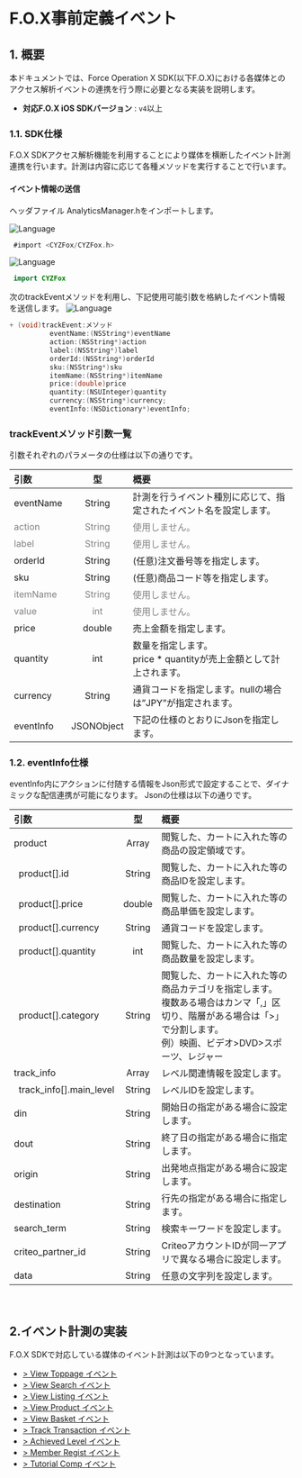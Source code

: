 # F.O.X事前定義イベント
## 1. 概要
本ドキュメントでは、Force Operation X SDK(以下F.O.X)における各媒体とのアクセス解析イベントの連携を行う際に必要となる実装を説明します。

* **対応F.O.X iOS SDKバージョン** : `v4`以上

### 1.1.	SDK仕様
F.O.X SDKアクセス解析機能を利用することにより媒体を横断したイベント計測連携を行います。計測は内容に応じて各種メソッドを実行することで行います。

#### イベント情報の送信

ヘッダファイル AnalyticsManager.hをインポートします。

![Language](http://img.shields.io/badge/language-Objective–C-blue.svg?style=flat)
```objective-c
 #import <CYZFox/CYZFox.h>
```

![Language](https://img.shields.io/badge/language-Swift-orange.svg?style=flat)
```Swift
 import CYZFox
```


次のtrackEventメソッドを利用し、下記使用可能引数を格納したイベント情報を送信します。
![Language](http://img.shields.io/badge/language-Objective–C-blue.svg?style=flat)
```objective-c
+ (void)trackEvent:メソッド
          eventName:(NSString*)eventName
          action:(NSString*)action
          label:(NSString*)label
          orderId:(NSString*)orderId
          sku:(NSString*)sku
          itemName:(NSString*)itemName
          price:(double)price
          quantity:(NSUInteger)quantity
          currency:(NSString*)currency;
          eventInfo:(NSDictionary*)eventInfo;
```

### trackEventメソッド引数一覧

引数それぞれのパラメータの仕様は以下の通りです。

| 引数 | 型 | 概要 |
|:----------|:-----------:|:------------|
|eventName|String|計測を行うイベント種別に応じて、指定されたイベント名を設定します。|
|<span style="color:grey">action|<span style="color:grey">String|<span style="color:grey">使用しません。|
|<span style="color:grey">label	|<span style="color:grey">String|<span style="color:grey">使用しません。|
|orderId|String|(任意)注⽂番号等を指定します。|
|sku	|String|(任意)商品コード等を指定します。|
|<span style="color:grey">itemName|<span style="color:grey">String|<span style="color:grey">使用しません。|
|<span style="color:grey">value	|<span style="color:grey">int|<span style="color:grey">使用しません。|
|price|double|	売上金額を指定します。|
|quantity|int|	数量を指定します。<br>price * quantityが売上金額として計上されます。|
|currency|String|通貨コードを指定します。nullの場合は”JPY”が指定されます。|
|eventInfo|JSONObject|下記の仕様のとおりにJsonを指定します。|

### 1.2. eventInfo仕様
eventInfo内にアクションに付随する情報をJson形式で設定することで、ダイナミックな配信連携が可能になります。
Jsonの仕様は以下の通りです。

| 引数 | 型 | 概要 |
|:----------|:-----------:|:------------|
|product|Array|閲覧した、カートに入れた等の商品の設定領域です。|
|&nbsp;&nbsp;product[].id|String|閲覧した、カートに入れた等の商品IDを設定します。|
|&nbsp;&nbsp;product[].price|double|閲覧した、カートに入れた等の商品単価を設定します。|
|&nbsp;&nbsp;product[].currency|String|通貨コードを設定します。|
|&nbsp;&nbsp;product[].quantity|int|閲覧した、カートに入れた等の商品数量を設定します。|
|&nbsp;&nbsp;product[].category|String|閲覧した、カートに入れた等の商品カテゴリを指定します。<br>複数ある場合はカンマ「,」区切り、階層がある場合は「>」で分割します。<br>例）映画、ビデオ>DVD>スポーツ、レジャー|
|track_info|Array|レベル関連情報を設定します。|
|&nbsp;&nbsp;track_info[].main_level|String|レベルIDを設定します。|
|din|String|開始日の指定がある場合に設定します。|
|dout|String|終了日の指定がある場合に指定します。|
|origin|String|出発地点指定がある場合に設定します。|
|destination|String|行先の指定がある場合に指定します。|
|search_term|String|検索キーワードを設定します。|
|criteo_partner_id|String|CriteoアカウントIDが同一アプリで異なる場合に設定します。|
|data|String|任意の文字列を設定します。|

　　　
## 2.イベント計測の実装
F.O.X SDKで対応している媒体のイベント計測は以下の9つとなっています。

* [> View Toppage イベント](./ViewToppageEvent.md)
* [> View Search イベント](./ViewSearchEvent.md)
* [> View Listing イベント](./ViewListingEvent.md)
* [> View Product イベント](./ViewProductEvent.md)
* [> View Basket イベント](./ViewBasketEvent.md)
* [> Track Transaction イベント](./ViewTransactionEvent.md)
* [> Achieved Level イベント](./ACHIEVED_LEVEL.md)
* [> Member Regist イベント](./MEMBER_REGIST.md)
* [> Tutorial Comp イベント](./TUTORIAL_COMP.md)
